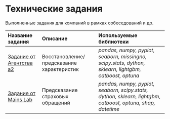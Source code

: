 # Технические задания
Выполненные задания для компаний в рамках собеседований и др.


| Название задания | Описание | Используемые библиотеки | 
| :---------------------- | :---------------------- | :---------------------- |
| [Задание от Агентства а2](Agency_a2) | Восстановление/предсказание характеристик | *pandas, numpy, pyplot, seaborn, missingno, scipy.stats, dython, sklearn, lightgbm, catboost, optuna* |
| [Задание от Mains Lab](MainsLab) | Предсказание страховых обращений | *pandas, numpy, pyplot, seaborn, scipy.stats, dython, sklearn, lightgbm, catboost, optuna, shap, datetime* |
